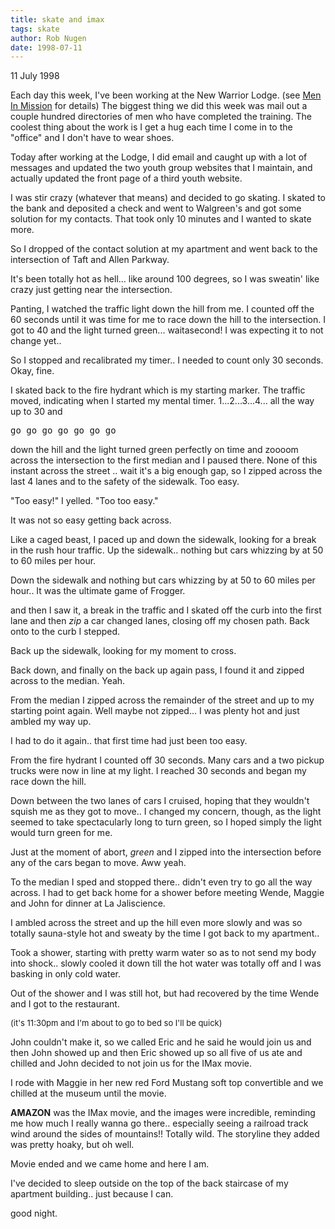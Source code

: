 ```yaml
---
title: skate and imax
tags: skate
author: Rob Nugen
date: 1998-07-11
---
```


<title>Skate and IMax</title>

<p class=date>11 July 1998</p>

<p>Each day this week, I've been working at the New Warrior Lodge.  (see <a href="http://Nottingham.com/warrior/">Men In Mission</a> for details) The biggest thing we did this week was mail out a couple hundred directories of men who have completed the training.  The coolest thing about the work is I get a hug each time I come in to the "office" and I don't have to wear shoes.

<p>Today after working at the Lodge, I did email and caught up with a lot of messages and updated the two youth group websites that I maintain, and actually updated the front page of a third youth website.

<p>I was stir crazy (whatever that means) and decided to go skating. I skated to the bank and deposited a check and went to Walgreen's and got some solution for my contacts. That took only 10 minutes and I wanted to skate more.

<p>So I dropped of the contact solution at my apartment and went back to the intersection of Taft and Allen Parkway.

<p>It's been totally hot as hell... like around 100 degrees, so I was sweatin' like crazy just getting near the intersection. 

<p>Panting, I watched the traffic light down the hill from me.  I counted off the 60 seconds until it was time for me to race down the hill to the intersection.  I got to 40 and the light turned green...  waitasecond!  I was expecting it to not change yet.. 

<p>So I stopped and recalibrated my timer..  I needed to count only 30 seconds.  Okay, fine.

<p>I skated back to the fire hydrant which is my starting marker. The traffic moved, indicating when I started my mental timer.  1...2...3...4... all the way up to 30 and

<pre>go go go go go go go</pre>

<p>down the hill and the light turned green perfectly on time and zoooom across the intersection to the first median and I paused there. None of this instant across the street ..  wait it's a big enough gap, so I zipped across the last 4 lanes and to the safety of the sidewalk.   Too easy.

<p>"Too easy!" I yelled.  "Too too easy."

<p>It was not so easy getting back across.  

<p>Like a caged beast, I paced up and down the sidewalk, looking for a break in the rush hour traffic.  Up the sidewalk.. nothing but cars whizzing by at 50 to 60 miles per hour.

<p>Down the sidewalk and nothing but cars whizzing by at 50 to 60 miles per hour.. It was the ultimate game of Frogger.

<p>and then I saw it, a break in the traffic and I skated off the curb into the first lane and then <em>zip</em> a car changed lanes, closing off my chosen path.    Back onto to the curb I stepped.

<p>Back up the sidewalk, looking for my moment to cross.  

<p>Back down, and finally on the back up again pass, I found it and zipped across to the median.  Yeah.

<p>From the median I zipped across the remainder of the street  and up to my starting point again.  Well maybe not zipped... I was plenty hot and just ambled my way up.

<p>I had to do it again..  that first time had just been too easy.

<p>From the fire hydrant I counted off 30 seconds.  Many cars and a two pickup trucks were now in line at my light.  I reached 30 seconds and began my race down the hill.  

<p>Down between the two lanes of cars I cruised, hoping that they wouldn't squish me as they got to move.. I changed my concern, though, as the light seemed to take spectacularly long to turn green, so I hoped simply the light would turn green for me.

<p>Just at the moment of abort, <em>green</em> and I zipped into the intersection before any of the cars began to move.  Aww yeah.

<p>To the median I sped and stopped there.. didn't even try to go all the way across.  I had to get back home for a shower before meeting Wende, Maggie and John for dinner at La Jaliscience.

<p>I ambled across the street and up the hill even more slowly and was so totally sauna-style hot and sweaty by the time I got back to my apartment..

<p>Took a shower, starting with pretty warm water so as to not send my body into shock.. slowly cooled it down till the hot water was totally off and I was basking in only cold water.

<p>Out of the shower and I was still hot, but had recovered by the time Wende and I got to the restaurant.

<p><font size=-1>(it's 11:30pm and I'm about to go to bed so I'll be quick)</font>

<p>John couldn't make it, so we called Eric and he said he would join us and then John showed up and then Eric showed up so all five of us ate and chilled and John decided to not join us for the IMax movie.

<p>I rode with Maggie in her new red Ford Mustang soft top convertible and we chilled at the museum until the movie.

<p><b>AMAZON</b> was the IMax movie, and the images were incredible, reminding me how much I really wanna go there.. especially seeing a railroad track wind around the sides of mountains!!  Totally wild.  The storyline they added was pretty hoaky, but oh well.

<p>Movie ended and we came home and here I am.

<p>I've decided to sleep outside on the top of the back staircase of my apartment building.. just because I can.

<p>good night.
</p>
